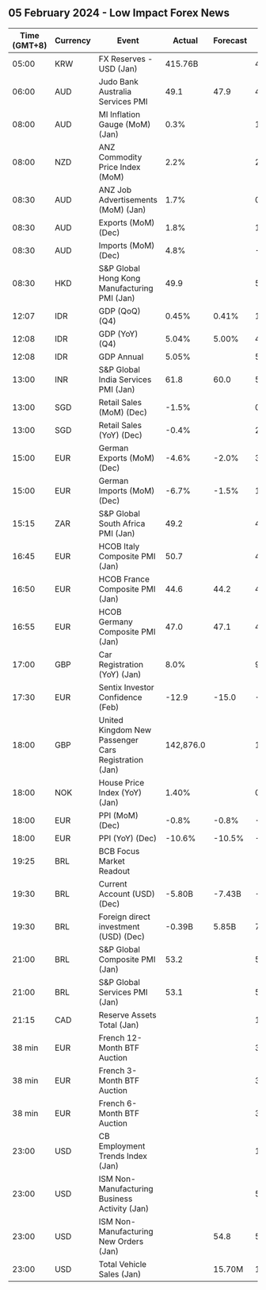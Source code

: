 ## 05 February 2024 - Low Impact Forex News

| Time (GMT+8) | Currency | Event | Actual | Forecast | Previous |
|------|----------|-------|--------|----------|----------|
| 05:00 | KRW | FX Reserves - USD (Jan) | 415.76B |  | 420.15B |
| 06:00 | AUD | Judo Bank Australia Services PMI | 49.1 | 47.9 | 47.1 |
| 08:00 | AUD | MI Inflation Gauge (MoM) (Jan) | 0.3% |  | 1.0% |
| 08:00 | NZD | ANZ Commodity Price Index (MoM) | 2.2% |  | 2.4% |
| 08:30 | AUD | ANZ Job Advertisements (MoM) (Jan) | 1.7% |  | 0.6% |
| 08:30 | AUD | Exports (MoM) (Dec) | 1.8% |  | 1.7% |
| 08:30 | AUD | Imports (MoM) (Dec) | 4.8% |  | -8.4% |
| 08:30 | HKD | S&P Global Hong Kong Manufacturing PMI (Jan) | 49.9 |  | 51.3 |
| 12:07 | IDR | GDP (QoQ) (Q4) | 0.45% | 0.41% | 1.60% |
| 12:08 | IDR | GDP (YoY) (Q4) | 5.04% | 5.00% | 4.94% |
| 12:08 | IDR | GDP Annual | 5.05% |  | 5.31% |
| 13:00 | INR | S&P Global India Services PMI (Jan) | 61.8 | 60.0 | 59.0 |
| 13:00 | SGD | Retail Sales (MoM) (Dec) | -1.5% |  | 0.5% |
| 13:00 | SGD | Retail Sales (YoY) (Dec) | -0.4% |  | 2.4% |
| 15:00 | EUR | German Exports (MoM) (Dec) | -4.6% | -2.0% | 3.5% |
| 15:00 | EUR | German Imports (MoM) (Dec) | -6.7% | -1.5% | 1.5% |
| 15:15 | ZAR | S&P Global South Africa PMI (Jan) | 49.2 |  | 49.0 |
| 16:45 | EUR | HCOB Italy Composite PMI (Jan) | 50.7 |  | 48.6 |
| 16:50 | EUR | HCOB France Composite PMI (Jan) | 44.6 | 44.2 | 44.8 |
| 16:55 | EUR | HCOB Germany Composite PMI (Jan) | 47.0 | 47.1 | 47.4 |
| 17:00 | GBP | Car Registration (YoY) (Jan) | 8.0% |  | 9.8% |
| 17:30 | EUR | Sentix Investor Confidence (Feb) | -12.9 | -15.0 | -15.8 |
| 18:00 | GBP | United Kingdom New Passenger Cars Registration (Jan) | 142,876.0 |  | 141,092.0 |
| 18:00 | NOK | House Price Index (YoY) (Jan) | 1.40% |  | 0.90% |
| 18:00 | EUR | PPI (MoM) (Dec) | -0.8% | -0.8% | -0.3% |
| 18:00 | EUR | PPI (YoY) (Dec) | -10.6% | -10.5% | -8.8% |
| 19:25 | BRL | BCB Focus Market Readout |  |  |  |
| 19:30 | BRL | Current Account (USD) (Dec) | -5.80B | -7.43B | -1.60B |
| 19:30 | BRL | Foreign direct investment (USD) (Dec) | -0.39B | 5.85B | 7.80B |
| 21:00 | BRL | S&P Global Composite PMI (Jan) | 53.2 |  | 50.0 |
| 21:00 | BRL | S&P Global Services PMI (Jan) | 53.1 |  | 50.5 |
| 21:15 | CAD | Reserve Assets Total (Jan) |  |  | 118.3B |
| 38 min | EUR | French 12-Month BTF Auction |  |  | 3.239% |
| 38 min | EUR | French 3-Month BTF Auction |  |  | 3.822% |
| 38 min | EUR | French 6-Month BTF Auction |  |  | 3.687% |
| 23:00 | USD | CB Employment Trends Index (Jan) |  |  | 113.15 |
| 23:00 | USD | ISM Non-Manufacturing Business Activity (Jan) |  |  | 56.6 |
| 23:00 | USD | ISM Non-Manufacturing New Orders (Jan) |  | 54.8 | 52.8 |
| 23:00 | USD | Total Vehicle Sales (Jan) |  | 15.70M | 15.83M |
